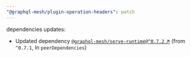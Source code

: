 ```yaml
---
"@graphql-mesh/plugin-operation-headers": patch
---
```

dependencies updates:
  - Updated dependency [`@graphql-mesh/serve-runtime@^0.7.2` ↗︎](https://www.npmjs.com/package/@graphql-mesh/serve-runtime/v/0.7.2) (from `^0.7.1`, in `peerDependencies`)
